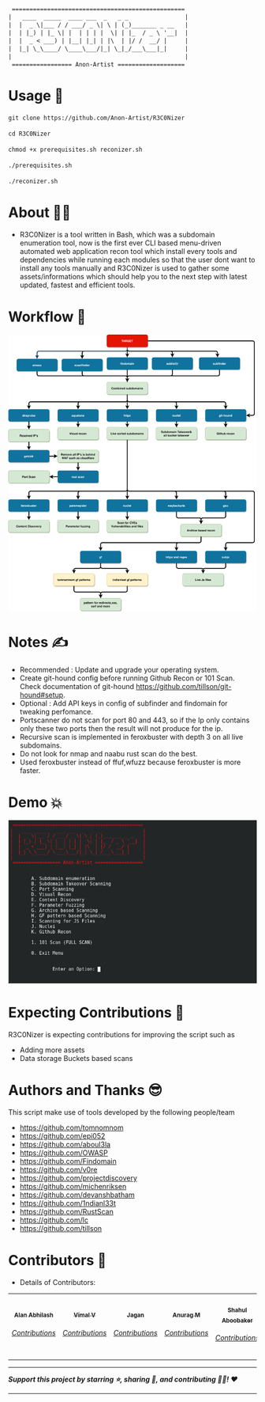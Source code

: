 ```
 =================================================
|   ____  _____  ____ ___  _   _ _                |
|  |  _ \|___ / / ___/ _ \| \ | (_)_______ _ __   |
|  | |_) | |_ \| |  | | | |  \| | |_  / _ \ '__|  |
|  |  _ < ___) | |__| |_| | |\  | |/ /  __/ |     |
|  |_| \_\____/ \____\___/|_| \_|_/___\___|_|     |
|                                                 |
 ================= Anon-Artist ===================    
```

# Usage :clinking_glasses:
```
git clone https://github.com/Anon-Artist/R3C0Nizer

cd R3C0Nizer

chmod +x prerequisites.sh reconizer.sh

./prerequisites.sh

./reconizer.sh
```

# About :superhero_man:
* R3C0Nizer is a tool written in Bash, which was a subdomain enumeration tool, now is the first ever CLI based menu-driven automated web application recon tool which install every tools and dependencies while running each modules so that the user dont want to install any tools manually and R3C0Nizer is used to gather some assets/informations which should help you to the next step with latest updated, fastest and efficient tools.

# Workflow :muscle:
![workflow](workflow.svg)

# Notes :writing_hand:

* Recommended : Update and upgrade your operating system.
* Create git-hound config before running Github Recon or 101 Scan. Check documentation of git-hound https://github.com/tillson/git-hound#setup.
* Optional : Add API keys in config of subfinder and findomain for tweaking perfomance.
* Portscanner do not scan for port 80 and 443, so if the Ip only contains only these two ports then the result will not produce for the ip.
* Recursive scan is implemented in feroxbuster with depth 3 on all live subdomains.
* Do not look for nmap and naabu rust scan do the best.
* Used feroxbuster instead of ffuf,wfuzz because feroxbuster is more faster.

# Demo :boom:
![Demo](screen.png)

# Expecting Contributions :monocle_face:

R3C0Nizer is expecting contributions for improving the script such as 

 - Adding more assets
 - Data storage Buckets based scans
      
# Authors and Thanks :sunglasses:

This script make use of tools developed by the following people/team
- https://github.com/tomnomnom
- https://github.com/epi052
- https://github.com/aboul3la
- https://github.com/OWASP
- https://github.com/Findomain
- https://github.com/v0re
- https://github.com/projectdiscovery
- https://github.com/michenriksen
- https://github.com/devanshbatham
- https://github.com/1ndianl33t
- https://github.com/RustScan
- https://github.com/lc
- https://github.com/tillson

# Contributors :star_struck:
 
* Details of Contributors:

<table>
  <tr>
    <td align="center"><a href="https://github.com/blackmarketer"><img src="https://avatars.githubusercontent.com/blackmarketer?s=100" width="100px;" alt=""/><br /><sub><b>Alan Abhilash</b></sub></a><br /><h6><a href="https://github.com/Anon-Artist/R3C0Nizer/pull/1">Contributions</h6></a></td>
   <td align="center"><a href="https://github.com/E-R-R-O-R-404"><img src="https://avatars.githubusercontent.com/E-R-R-O-R-404?s=100" width="100px;" alt=""/><br /><sub><b>Vimal V</b></sub></a><br /><h6><a href="https://github.com/Anon-Artist/R3C0Nizer/pull/2">Contributions</h6></a></td>
   <td align="center"><a href="https://github.com/Conscript-Security"><img src="https://avatars.githubusercontent.com/Conscript-Security?s=100" width="100px;" alt=""/><br /><sub><b>Jagan</b></sub></a><br /><h6><a href="https://github.com/Anon-Artist/R3C0Nizer/pull/4">Contributions</h6></a></td>
   <td align="center"><a href="https://github.com/v1nc1d4"><img src="https://avatars.githubusercontent.com/v1nc1d4?s=100" width="100px;" alt=""/><br /><sub><b>Anurag M</b></sub></a><br /><h6><a href="https://github.com/Anon-Artist/R3C0Nizer/pull/5">Contributions</h6></a></td>
   <td align="center"><a href="https://github.com/Shahul-Aboobaker"><img src="https://avatars.githubusercontent.com/Shahul-Aboobaker?s=100" width="100px;" alt=""/><br /><sub><b>Shahul Aboobaker</b></sub></a><br /><h6><a href="https://github.com/Anon-Artist/R3C0Nizer/pull/11">Contributions</h6></a></td>
</table>

-------

***Support this project by starring ⭐, sharing 📲, and contributing 👩‍💻! :heart:***

-------
